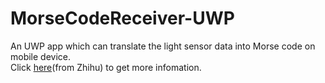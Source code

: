 # MorseCodeReceiver-UWP
An UWP app which can translate the light sensor data into Morse code on mobile device.</br>
Click [here](https://www.zhihu.com/question/63387608/answer/268691100)(from Zhihu) to get more infomation.
